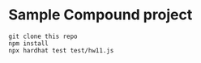 # Sample Compound project



```shell
git clone this repo
npm install
npx hardhat test test/hw11.js
```
